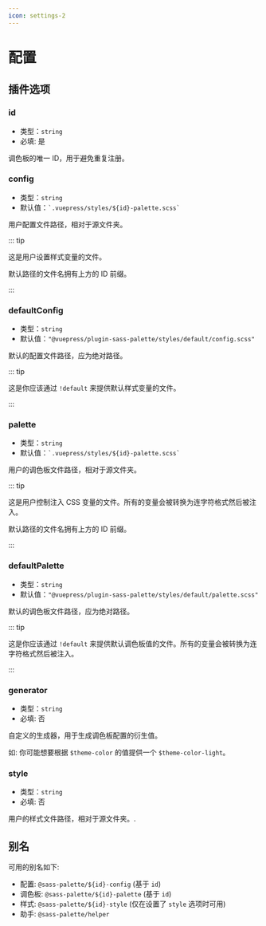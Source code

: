 ```yaml
---
icon: settings-2
---
```


# 配置

## 插件选项

### id

- 类型：`string`
- 必填: 是

调色板的唯一 ID，用于避免重复注册。

### config

- 类型：`string`
- 默认值：`` `.vuepress/styles/${id}-palette.scss` ``

用户配置文件路径，相对于源文件夹。

::: tip

这是用户设置样式变量的文件。

默认路径的文件名拥有上方的 ID 前缀。

:::

### defaultConfig

- 类型：`string`
- 默认值：`"@vuepress/plugin-sass-palette/styles/default/config.scss"`

默认的配置文件路径，应为绝对路径。

::: tip

这是你应该通过 `!default` 来提供默认样式变量的文件。

:::

### palette

- 类型：`string`
- 默认值：`` `.vuepress/styles/${id}-palette.scss` ``

用户的调色板文件路径，相对于源文件夹。

::: tip

这是用户控制注入 CSS 变量的文件。所有的变量会被转换为连字符格式然后被注入。

默认路径的文件名拥有上方的 ID 前缀。

:::

### defaultPalette

- 类型：`string`
- 默认值：`"@vuepress/plugin-sass-palette/styles/default/palette.scss"`

默认的调色板文件路径，应为绝对路径。

::: tip

这是你应该通过 `!default` 来提供默认调色板值的文件。所有的变量会被转换为连字符格式然后被注入。

:::

### generator

- 类型：`string`
- 必填: 否

自定义的生成器，用于生成调色板配置的衍生值。

如: 你可能想要根据 `$theme-color` 的值提供一个 `$theme-color-light`。

### style

- 类型：`string`
- 必填: 否

用户的样式文件路径，相对于源文件夹。.

## 别名

可用的别名如下:

- 配置: `@sass-palette/${id}-config` (基于 `id`)
- 调色板: `@sass-palette/${id}-palette` (基于 `id`)
- 样式: `@sass-palette/${id}-style` (仅在设置了 `style` 选项时可用)
- 助手: `@sass-palette/helper`
